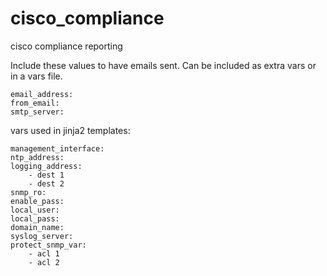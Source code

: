 # cisco_compliance

cisco compliance reporting

Include these values to have emails sent. Can be included as extra vars or in a vars file.

```
email_address:
from_email:
smtp_server:
```

vars used in jinja2 templates:

```
management_interface:
ntp_address:
logging_address:
    - dest 1
    - dest 2
snmp_ro:
enable_pass:
local_user:
local_pass:
domain_name:
syslog_server:
protect_snmp_var:
    - acl 1
    - acl 2
```
